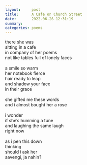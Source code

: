 ```yaml
---
layout:     post
title:      A Cafe on Church Street
date:       2022-06-26 12:31:19
summary:    
categories: poems
---
```


there she was\
sitting in a cafe\
in company of her poems\
not like tables full of lonely faces\
\
a smile so warm\
her notebook fierce\
hair ready to leap\
and shadow your face\
in their grace\
\
she gifted me these words\
and i almost bought her a rose\
\
i wonder\
if she’s humming a tune\
and laughing the same laugh\
right now\
\
as i pen this down\
thinking\
should i ask her\
aavengi, ja nahin?
